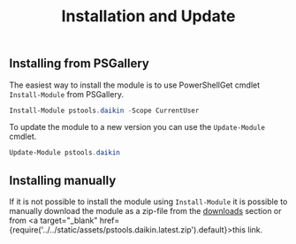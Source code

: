 ﻿---
id: installation
title: Installation and Update
---

## Installing from PSGallery

The easiest way to install the module is to use PowerShellGet cmdlet <code>Install-Module</code> from PSGallery. 

```powershell
Install-Module pstools.daikin -Scope CurrentUser
```

To update the module to a new version you can use the <code>Update-Module</code> cmdlet.

```powershell
Update-Module pstools.daikin
```

## Installing manually

If it is not possible to install the module using <code>Install-Module</code> it is possible to manually download the module as a zip-file from the [downloads](https://getps.dev/downloads) section or from <a target="_blank" href={require('../../static/assets/pstools.daikin.latest.zip').default}>this link</a>.

